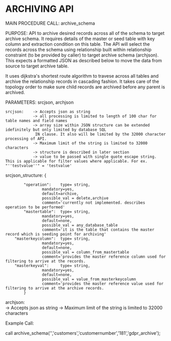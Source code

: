 # ARCHIVING API

MAIN PROCEDURE CALL: archive_schema

PURPOSE: API to archive desired records across all of the schema to target archive schema. It requires details of the master or seed table with key column and extraction condition on this table. The API will select the records across the schema using relationship built within relationship constraint (to be provided by caller) to target archive schema (archjson). This expects a formatted JSON as described below to move the data from source to target archive table. 

It uses dijkstra's shortest route algorithm to travese across all tables and archive the relationship records in cascading fashion. It takes care of the topology order to make sure child records are archived before any parent is archived.

PARAMETERS: srcjson, archjson

	srcjson:    -> Accepts json as string
			    -> all processing is limited to length of 100 char for table names and field names 
			    -> array size within JSON structure can be extended idefinitely but only limited by database SQL 
			  	 IN clause. It also will be limited by the 32000 character processing of API.
			    -> Maximum limit of the string is limited to 32000 characters
			    -> structure is described in later section
			    -> value to be passed with single quote escape string. This is applicable for filter values where applicable. For ex. "''testvalue''" = 'testvalue'
	
srcjson_structure: {

			"operation": 	type= string,
					mandatory=yes,
					default=archive,
					possible_val = delete,archive
					comment='currently not implemented. describes operation to be performed'
			"mastertable":  type= string, 
					mandatory=yes, 
					default=none, 
					possible_val = any_database_table
					comment='it is the table that contains the master record which is seeding point for archiving'
		"masterkeycolumn": 	type= string, 
					mandatory=yes,
					default=none,
					possible_val = column_from_mastertable
					comment='provides the master reference column used for filtering to arrive at the records.
		"masterkeyval": 	type= string, 
					mandatory=yes,
					default=none,
					possible_val = value_from_masterkeycolumn
					comment='provides the master reference value used for filtering to arrive at the archive records.
			}

archjson:  
	   -> Accepts json as string
	   -> Maximum limit of the string is limited to 32000 characters

Example Call:

call archive_schema('','customers','customernumber','181','gdpr_archive');
